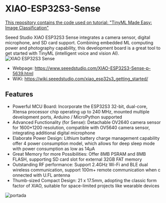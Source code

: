 # XIAO-ESP32S3-Sense
[This repository contains the code used on tutorial: "TinyML Made Easy: Image Classification"](https://www.hackster.io/mjrobot/tinyml-made-easy-image-classification-cb42ae)

Seeed Studio XIAO ESP32S3 Sense integrates a camera sensor, digital microphone, and SD card support. Combining embedded ML computing power and photography capability, this development board is a great tool to get started with TinyML (intelligent voice and vision AI).
![XIAO ESP32S3 Sense](https://media-cdn.seeedstudio.com/media/catalog/product/cache/bb49d3ec4ee05b6f018e93f896b8a25d/1/-/1-113991115-xiao-esp32s3-sense-45font.jpg)

- Webpage: https://www.seeedstudio.com/XIAO-ESP32S3-Sense-p-5639.html
- WiKi: https://wiki.seeedstudio.com/xiao_esp32s3_getting_started/

## Features
* Powerful MCU Board: Incorporate the ESP32S3 32-bit, dual-core, Xtensa processor chip operating up to 240 MHz, mounted multiple development ports, Arduino / MicroPython supported
* Advanced Functionality (for Sense): Detachable OV2640 camera sensor for 1600*1200 resolution, compatible with OV5640 camera sensor, integrating additional digital microphone
* Elaborate Power Design: Lithium battery charge management capability offer 4 power consumption model, which allows for deep sleep mode with power consumption as low as 14μA
* Great Memory for more Possibilities: Offer 8MB PSRAM and 8MB FLASH, supporting SD card slot for external 32GB FAT memory
* Outstanding RF performance: Support 2.4GHz Wi-Fi and BLE dual wireless communication, support 100m+ remote communication when connected with U.FL antenna
* Thumb-sized Compact Design: 21 x 17.5mm, adopting the classic form factor of XIAO, suitable for space-limited projects like wearable devices

![portada](https://github.com/Mjrovai/XIAO-ESP32S3-Sense/blob/main/images/portada1.png)
